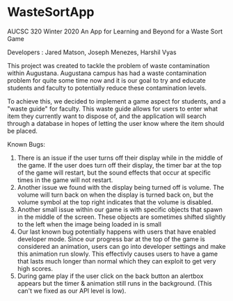 # WasteSortApp
AUCSC 320 Winter 2020 An App for Learning and Beyond for a Waste Sort Game

Developers : Jared Matson, Joseph Menezes, Harshil Vyas

This project was created to tackle the problem of waste contamination within Augustana. Augustana campus has
had a waste contamination problem for quite some time now and it is our goal to try and educate students and faculty
to potentially reduce these contamination levels.

To achieve this, we decided to implement a game aspect for students, and a "waste guide" for faculty. This waste guide allows for users
to enter what item they currently want to dispose of, and the application will search through a database in hopes of letting
the user know where the item should be placed.

Known Bugs: 
1.  There is an issue if the user turns off their display while in the middle of the game. If the user does turn off their display, the timer bar at the top
of the game will restart, but the sound effects that occur at specific times in the game will not restart.
2.  Another issue we found with the display being turned off is volume. The volume will turn back on when the display is turned back on, but the volume symbol at the top right
indicates that the volume is disabled.
3.  Another small issue within our game is with specific objects that  spawn in the middle of the screen. These objects are sometimes
shifted slightly to the left when the image being loaded in is small
4.  Our last known bug potentially happens with users that have enabled developer mode. Since our progress bar at the top of the game
is considered an animation, users can go into developer settings and make this animation run slowly. This effectivly causes users to have a game that
lasts much longer than normal which they can exploit to get very high scores.
5. During game play if the user click on the back button an alertbox appears but the timer & animation still runs in the background. (This can't we fixed as our API level is low).
